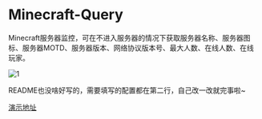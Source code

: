 # Minecraft-Query
Minecraft服务器监控，可在不进入服务器的情况下获取服务器名称、服务器图标、服务器MOTD、服务器版本、网络协议版本号、最大人数、在线人数、在线玩家。


![1](https://cdn.mikupics.cn/2019/09/08/6b49184b89c0f.png)


README也没啥好写的，需要填写的配置都在第二行，自己改一改就完事啦~


[演示地址](https://labs.blingwang.cn/mcphp/index.php)
